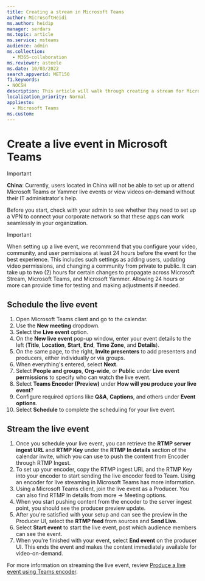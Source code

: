 ```yaml
---
title: Creating a stream in Microsoft Teams
author: MicrosoftHeidi
ms.author: heidip
manager: serdars
ms.topic: article
ms.service: msteams
audience: admin
ms.collection: 
  - M365-collaboration
ms.reviewer: asteele
ms.date: 10/03/2022
search.appverid: MET150
f1.keywords:
- NOCSH
description: This article will walk through creating a stream for Microsoft Teams streaming events.
localization_priority: Normal
appliesto: 
  - Microsoft Teams
ms.custom:
---
```


# Create a live event in Microsoft Teams

> [!IMPORTANT]
> **China**: Currently, users located in China will not be able to set up or attend Microsoft Teams or Yammer live events or view videos on-demand without their IT administrator's help.
>
> Before you start, check with your admin to see whether they need to set up a VPN to connect your corporate network so that these apps can work seamlessly in your organization.

> [!IMPORTANT]
> When setting up a live event, we recommend that you configure your video, community, and user permissions at least 24 hours before the event for the best experience. This includes such settings as adding users, updating video permissions, and changing a community from private to public. It can take up to two (2) hours for certain changes to propagate across Microsoft Stream, Microsoft Teams, and Microsoft Yammer. Allowing 24 hours or more can provide time for testing and making adjustments if needed.

## Schedule the live event

1. Open Microsoft Teams client and go to the calendar.
1. Use the **New meeting** dropdown.
1. Select the **Live event** option.
1. On the **New live event** pop-up window, enter your event details to the left (**Title**, **Location**, **Start**, **End**, **Time Zone**, and **Details**).
1. On the same page, to the right, **Invite presenters** to add presenters and producers, either individually or via groups.
1. When everything's entered, select **Next**.
1. Select **People and groups**, **Org-wide**, or **Public** under **Live event permissions** to specify who can watch the live event.
1. Select **Teams Encoder (Preview)** under **How will you produce your live event**?
1. Configure required options like **Q&A**, **Captions**, and others under **Event options**.
1. Select **Schedule** to complete the scheduling for your live event.

## Stream the live event

1. Once you schedule your live event, you can retrieve the **RTMP server ingest URL** and **RTMP Key** under the **RTMP In details** section of the calendar invite, which you can use to push the content from Encoder through RTMP Ingest.
1. To set up your encoder, copy the RTMP ingest URL and the RTMP Key into your encoder to start sending the live encoder feed to Team. Using an encoder for live streaming in Microsoft Teams has more information.
1. Using a Microsoft Teams client, join the live event as a Producer. You can also find RTMP In details from more -> Meeting options.
1. When you start pushing content from the encoder to the server ingest point, you should see the producer preview update.
1. After you're satisfied with your setup and can see the preview in the Producer UI, select the **RTMP feed** from sources and **Send Live**.
1. Select **Start event** to start the live event, post which audience members can see the event.
1. When you're finished with your event, select **End event** on the producer UI. This ends the event and makes the content immediately available for video-on-demand.

For more information on streaming the live event, review [Produce a live event using Teams encoder](https://support.microsoft.com/office/produce-a-teams-live-event-using-teams-encoder-b0026c9d-fd37-4bb3-bffc-6961f221fbe9).

